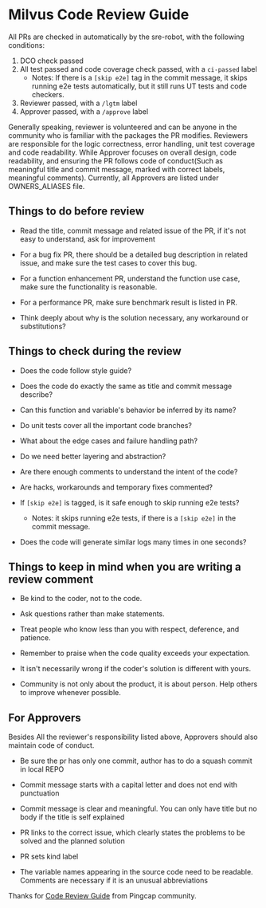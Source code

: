 # Milvus Code Review Guide

All PRs are checked in automatically by the sre-robot, with the following conditions:

1. DCO check passed
2. All test passed and code coverage check passed, with a `ci-passed` label
   - Notes: If there is a `[skip e2e]` tag in the commit message, it skips running e2e tests automatically,
     but it still runs UT tests and code checkers.
3. Reviewer passed, with a `/lgtm` label
4. Approver passed, with a `/approve` label

Generally speaking, reviewer is volunteered and can be anyone in the community who is familiar with the packages the PR modifies.
Reviewers are responsible for the logic correctness, error handling, unit test coverage and code readability.
While Approver focuses on overall design, code readability, and ensuring the PR follows code of
conduct(Such as meaningful title and commit message, marked with correct labels, meaningful comments). Currently,
all Approvers are listed under OWNERS_ALIASES file.

## Things to do before review

- Read the title, commit message and related issue of the PR, if it's not easy to understand, ask for improvement

- For a bug fix PR, there should be a detailed bug description in related issue, and make sure the test cases to cover this bug.

- For a function enhancement PR, understand the function use case, make sure the functionality is reasonable.

- For a performance PR, make sure benchmark result is listed in PR.

- Think deeply about why is the solution necessary, any workaround or substitutions?

## Things to check during the review

- Does the code follow style guide?

- Does the code do exactly the same as title and commit message describe?

- Can this function and variable's behavior be inferred by its name?

- Do unit tests cover all the important code branches?

- What about the edge cases and failure handling path?

- Do we need better layering and abstraction?

- Are there enough comments to understand the intent of the code?

- Are hacks, workarounds and temporary fixes commented?

- If `[skip e2e]` is tagged, is it safe enough to skip running e2e tests?
  - Notes: it skips running e2e tests, if there is a `[skip e2e]` in the commit message.
- Does the code will generate similar logs many times in one seconds?

## Things to keep in mind when you are writing a review comment

- Be kind to the coder, not to the code.

- Ask questions rather than make statements.

- Treat people who know less than you with respect, deference, and patience.

- Remember to praise when the code quality exceeds your expectation.

- It isn't necessarily wrong if the coder's solution is different with yours.

- Community is not only about the product, it is about person. Help others to improve whenever possible.

## For Approvers

Besides All the reviewer's responsibility listed above, Approvers should also maintain code of conduct.

- Be sure the pr has only one commit, author has to do a squash commit in local REPO

- Commit message starts with a capital letter and does not end with punctuation

- Commit message is clear and meaningful. You can only have title but no body if the title is self explained

- PR links to the correct issue, which clearly states the problems to be solved and the planned solution

- PR sets kind label

- The variable names appearing in the source code need to be readable. Comments are necessary if it is an unusual abbreviations

Thanks for [Code Review Guide](https://github.com/pingcap/tidb/blob/master/code_review_guide.md) from Pingcap community.
